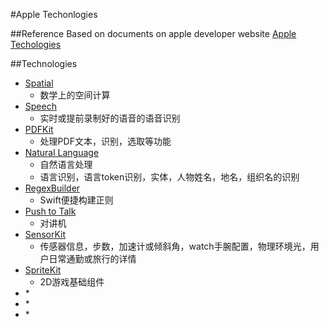 #Apple Techonlogies

##Reference
Based on documents on apple developer website
[Apple Techologies](https://developer.apple.com/documentation/technologies)

##Technologies

* [Spatial](https://developer.apple.com/documentation/spatial)
	* 数学上的空间计算
* [Speech](https://developer.apple.com/documentation/speech)
	* 实时或提前录制好的语音的语音识别
* [PDFKit](https://developer.apple.com/documentation/pdfkit)
	* 处理PDF文本，识别，选取等功能
* [Natural Language](https://developer.apple.com/documentation/naturallanguage)
	* 自然语言处理
	* 语言识别，语言token识别，实体，人物姓名，地名，组织名的识别
* [RegexBuilder](https://developer.apple.com/documentation/RegexBuilder)
	* Swift便捷构建正则
* [Push to Talk](https://developer.apple.com/documentation/pushtotalk)
	* 对讲机
* [SensorKit](https://developer.apple.com/documentation/sensorkit)
	* 传感器信息，步数，加速计或倾斜角，watch手腕配置，物理环境光，用户日常通勤或旅行的详情
* [SpriteKit](https://developer.apple.com/documentation/spritekit)
	* 2D游戏基础组件
* []()
	*
* []()
	*
* []()
	*

